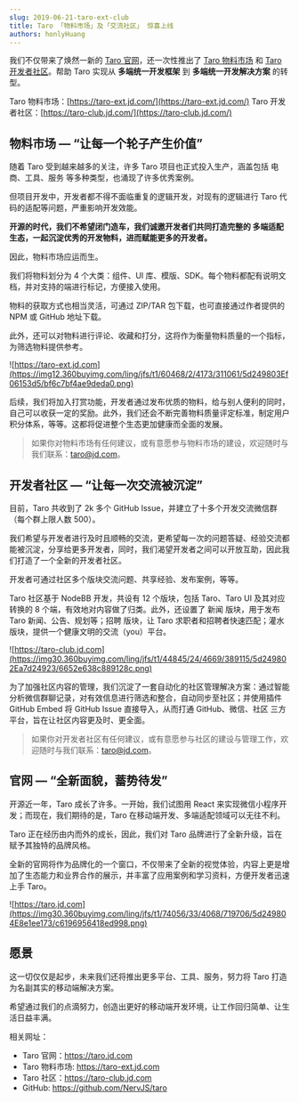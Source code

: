 ```yaml
---
slug: 2019-06-21-taro-ext-club
title: Taro 「物料市场」及「交流社区」 惊喜上线
authors: honlyHuang
---
```


我们不仅带来了焕然一新的 [Taro 官网](https://taro.jd.com)，还一次性推出了 [Taro 物料市场](https://taro-ext.jd.com) 和 [Taro 开发者社区](https://taro-club.jd.com)。帮助 Taro 实现从 **多端统一开发框架** 到 **多端统一开发解决方案** 的转型。

Taro 物料市场：[https://taro-ext.jd.com/](https://taro-ext.jd.com/)
Taro 开发者社区：[https://taro-club.jd.com/](https://taro-club.jd.com/)

<!--truncate-->

## 物料市场 — “让每一个轮子产生价值”

随着 Taro 受到越来越多的关注，许多 Taro 项目也正式投入生产，涵盖包括 电商、工具、服务 等多种类型，也涌现了许多优秀案例。

但项目开发中，开发者都不得不面临重复的逻辑开发，对现有的逻辑进行 Taro 代码的适配等问题，严重影响开发效能。

**开源的时代，我们不希望闭门造车，我们诚邀开发者们共同打造完整的 多端适配 生态，一起沉淀优秀的开发物料，进而赋能更多的开发者。**

因此，物料市场应运而生。

我们将物料划分为 4 个大类：组件、UI 库、模版、SDK。每个物料都配有说明文档，并对支持的端进行标记，方便接入使用。

物料的获取方式也相当灵活，可通过 ZIP/TAR 包下载，也可直接通过作者提供的 NPM 或 GitHub 地址下载。

此外，还可以对物料进行评论、收藏和打分，这将作为衡量物料质量的一个指标，为筛选物料提供参考。

![https://taro-ext.jd.com](https://img12.360buyimg.com/ling/jfs/t1/60468/2/4173/311061/5d249803Ef06153d5/bf6c7bf4ae9deda0.png)

后续，我们将加入打赏功能，开发者通过发布优质的物料，给与别人便利的同时，自己可以收获一定的奖励。此外，我们还会不断完善物料质量评定标准，制定用户积分体系，等等。这都将促进整个生态更加健康而全面的发展。

> 如果你对物料市场有任何建议，或有意愿参与物料市场的建设，欢迎随时与我们联系：taro@jd.com。

## 开发者社区 — “让每一次交流被沉淀”

目前，Taro 共收到了 2k 多个 GitHub Issue，并建立了十多个开发交流微信群（每个群上限人数 500）。

我们希望与开发者进行及时且顺畅的交流，更希望每一次的问题答疑、经验交流都能被沉淀，分享给更多开发者，同时，我们渴望开发者之间可以开放互助，因此我们打造了一个全新的开发者社区。

开发者可通过社区多个版块交流问题、共享经验、发布案例，等等。

Taro 社区基于 NodeBB 开发，共设有 12 个版块，包括 Taro、Taro UI 及其对应转换的 8 个端，有效地对内容做了归类。此外，还设置了 新闻 版块，用于发布 Taro 新闻、公告、规划等；招聘 版块，让 Taro 求职者和招聘者快速匹配；灌水 版块，提供一个健康文明的交流（you）平台。

![https://taro-club.jd.com](https://img30.360buyimg.com/ling/jfs/t1/44845/24/4669/389115/5d249802Ea7d24923/6652e638c889128c.png)

为了加强社区内容的管理，我们沉淀了一套自动化的社区管理解决方案：通过智能分析微信群聊记录，对有效信息进行筛选和整合，自动同步至社区；并使用插件 GitHub Embed 将 GitHub Issue 直接导入，从而打通 GitHub、微信、社区 三方平台，旨在让社区内容更及时、更全面。

> 如果你对开发者社区有任何建议，或有意愿参与社区的建设与管理工作，欢迎随时与我们联系：taro@jd.com。

## 官网 — “全新面貌，蓄势待发”

开源近一年，Taro 成长了许多。一开始，我们试图用 React 来实现微信小程序开发；而现在，我们期待的是，Taro 在移动端开发、多端适配领域可以无往不利。

Taro 正在经历由内而外的成长，因此，我们对 Taro 品牌进行了全新升级，旨在赋予其独特的品牌风格。

全新的官网将作为品牌化的一个窗口，不仅带来了全新的视觉体验，内容上更是增加了生态能力和业界合作的展示，并丰富了应用案例和学习资料，方便开发者迅速上手 Taro。

![https://taro.jd.com](https://img30.360buyimg.com/ling/jfs/t1/74056/33/4068/719706/5d249804E8e1ee173/c6196956418ed998.png)

## 愿景

这一切仅仅是起步，未来我们还将推出更多平台、工具、服务，努力将 Taro 打造为名副其实的移动端解决方案。

希望通过我们的点滴努力，创造出更好的移动端开发环境，让工作回归简单、让生活日益丰满。

相关网址：

- Taro 官网：https://taro.jd.com
- Taro 物料市场: https://taro-ext.jd.com
- Taro 社区：https://taro-club.jd.com
- GitHub: https://github.com/NervJS/taro
